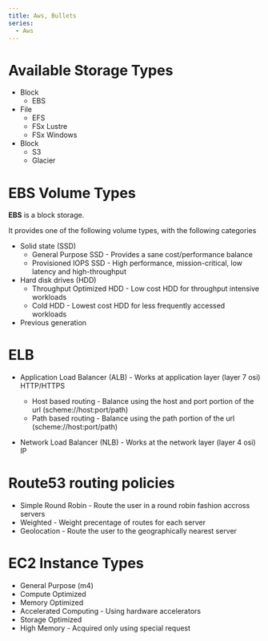 ```yaml
---
title: Aws, Bullets 
series:
  - Aws
---
```


# Available Storage Types

- Block
    - EBS
- File
    - EFS
    - FSx Lustre
    - FSx Windows
- Block
    - S3
    - Glacier

# EBS Volume Types

**EBS** is a block storage.

It provides one of the following volume types, with the following categories

- Solid state (SSD)
    - General Purpose SSD - Provides a sane cost/performance balance
    - Provisioned IOPS SSD - High performance, mission-critical, low latency and high-throughput
- Hard disk drives (HDD)
    - Throughput Optimized HDD - Low cost HDD for throughput intensive workloads
    - Cold HDD - Lowest cost HDD for less frequently accessed workloads
- Previous generation

# ELB

- Application Load Balancer (ALB) - Works at application layer (layer 7 osi) HTTP/HTTPS
    - Host based routing - Balance using the host and port portion of the url (scheme://host:port/path)
    - Path based routing - Balance using the path portion of the url (scheme://host:port/path)

- Network Load Balancer (NLB) - Works at the network layer (layer 4 osi) IP

# Route53 routing policies

- Simple Round Robin - Route the user in a round robin fashion accross servers
- Weighted - Weight precentage of routes for each server
- Geolocation - Route the user to the geographically nearest server

# EC2 Instance Types

- General Purpose (m4)
- Compute Optimized
- Memory Optimized
- Accelerated Computing - Using hardware accelerators
- Storage Optimized
- High Memory - Acquired only using special request
